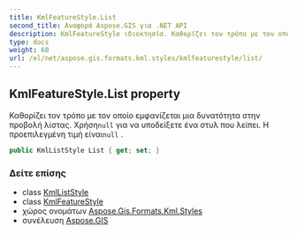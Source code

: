 ```yaml
---
title: KmlFeatureStyle.List
second_title: Αναφορά Aspose.GIS για .NET API
description: KmlFeatureStyle ιδιοκτησία. Καθορίζει τον τρόπο με τον οποίο εμφανίζεται μια δυνατότητα στην προβολή λίστας. Χρήσηnull για να υποδείξετε ένα στυλ που λείπει. Η προεπιλεγμένη τιμή είναιnull .
type: docs
weight: 60
url: /el/net/aspose.gis.formats.kml.styles/kmlfeaturestyle/list/
---
```

## KmlFeatureStyle.List property

Καθορίζει τον τρόπο με τον οποίο εμφανίζεται μια δυνατότητα στην προβολή λίστας. Χρήση`null` για να υποδείξετε ένα στυλ που λείπει. Η προεπιλεγμένη τιμή είναι`null` .

```csharp
public KmlListStyle List { get; set; }
```

### Δείτε επίσης

* class [KmlListStyle](../../kmlliststyle/)
* class [KmlFeatureStyle](../)
* χώρος ονομάτων [Aspose.Gis.Formats.Kml.Styles](../../kmlfeaturestyle/)
* συνέλευση [Aspose.GIS](../../../)


